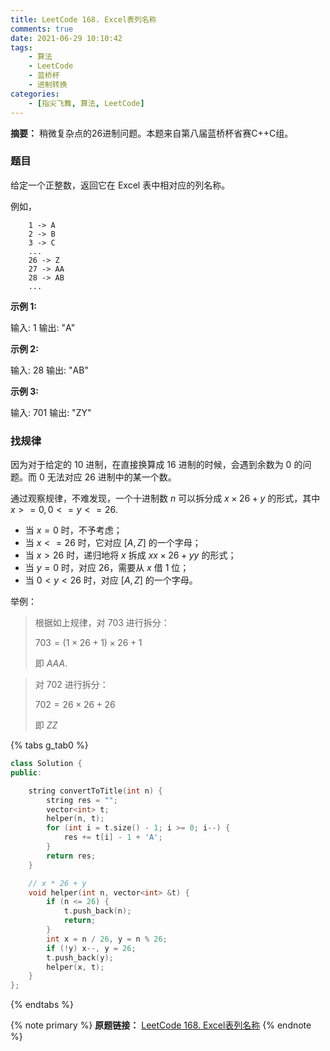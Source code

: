 ```yaml
---
title: LeetCode 168. Excel表列名称
comments: true
date: 2021-06-29 10:10:42
tags:
    - 算法
    - LeetCode
    - 蓝桥杯
    - 进制转换
categories:
    - [指尖飞舞, 算法, LeetCode]
---
```

__摘要：__
稍微复杂点的26进制问题。本题来自第八届蓝桥杯省赛C++C组。
<!-- more -->

### 题目

给定一个正整数，返回它在 Excel 表中相对应的列名称。

例如，
```
    1 -> A
    2 -> B
    3 -> C
    ...
    26 -> Z
    27 -> AA
    28 -> AB 
    ...
```

__示例 1:__

输入: 1
输出: "A"

__示例 2:__

输入: 28
输出: "AB"

__示例 3:__

输入: 701
输出: "ZY"

### 找规律

因为对于给定的 $10$ 进制，在直接换算成 $16$ 进制的时候，会遇到余数为 $0$ 的问题。而 $0$ 无法对应 $26$ 进制中的某一个数。

通过观察规律，不难发现，一个十进制数 $n$ 可以拆分成 $x \times 26 + y$ 的形式，其中 $x >= 0, 0 <= y <= 26$.
+ 当 $x = 0$ 时，不予考虑；
+ 当 $x <= 26$ 时，它对应 $[A,Z]$ 的一个字母；
+ 当 $x > 26$ 时，递归地将 $x$ 拆成 $xx \times 26 + yy$ 的形式；
+ 当 $y = 0$ 时，对应 $26$，需要从 $x$ 借 $1$ 位；
+ 当 $0 < y < 26$ 时，对应 $[A,Z]$ 的一个字母。

举例：
> 根据如上规律，对 $703$ 进行拆分：
>
> $703 = (1 \times 26 + 1) \times 26 + 1$
> 
> 即 $AAA$.

> 对 $702$ 进行拆分：
> 
> $702 = 26 \times 26 + 26$
>
> 即 $ZZ$


{% tabs g_tab0 %}
<!-- tab C++ -->
```c++
class Solution {
public:

    string convertToTitle(int n) {
        string res = "";
        vector<int> t;
        helper(n, t);
        for (int i = t.size() - 1; i >= 0; i--) {
            res += t[i] - 1 + 'A';
        }
        return res;
    }

    // x * 26 + y
    void helper(int n, vector<int> &t) {
        if (n <= 26) {
            t.push_back(n);
            return;
        }
        int x = n / 26, y = n % 26;
        if (!y) x--, y = 26;
        t.push_back(y);
        helper(x, t);
    }
};
```
<!-- endtab -->
{% endtabs %}

{% note primary %}
__原题链接：__ [LeetCode 168. Excel表列名称](https://leetcode-cn.com/problems/excel-sheet-column-title/)
{% endnote %}